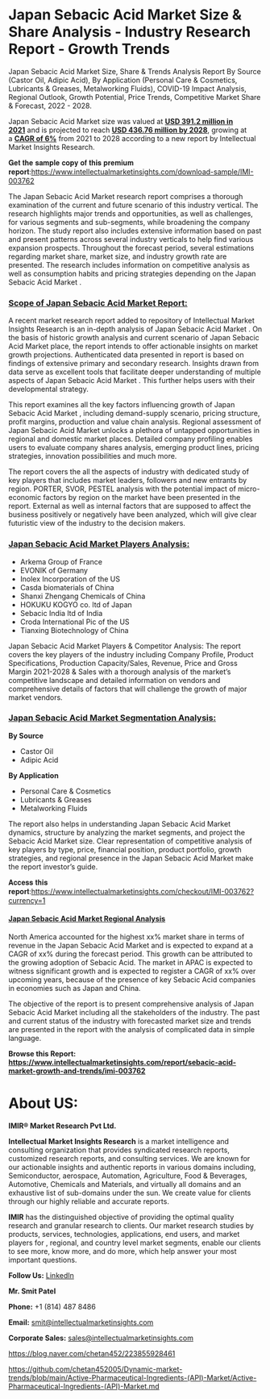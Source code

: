 <h1>Japan Sebacic Acid&nbsp;Market Size &amp; Share Analysis - Industry Research Report - Growth Trends</h1>
<p>Japan Sebacic Acid Market Size, Share &amp; Trends Analysis Report By Source (Castor Oil, Adipic Acid), By Application (Personal Care &amp; Cosmetics, Lubricants &amp; Greases, Metalworking Fluids), COVID-19 Impact Analysis, Regional Outlook, Growth Potential, Price Trends, Competitive Market Share &amp; Forecast, 2022 - 2028.</p>
<p>Japan Sebacic Acid Market size was valued at&nbsp;<strong><u>USD 391.2 million in 2021</u></strong>&nbsp;and is projected to reach&nbsp;<strong><u>USD 436.76 million by 2028</u></strong>, growing at a&nbsp;<strong><u>CAGR of 6%</u></strong>&nbsp;from 2021 to 2028 according to a new report by Intellectual Market Insights Research.</p>
<p>𝐆𝐞𝐭 𝐭𝐡𝐞 𝐬𝐚𝐦𝐩𝐥𝐞 𝐜𝐨𝐩𝐲 𝐨𝐟 𝐭𝐡𝐢𝐬 𝐩𝐫𝐞𝐦𝐢𝐮𝐦 𝐫𝐞𝐩𝐨𝐫𝐭:<a href="https://www.intellectualmarketinsights.com/download-sample/IMI-003762">https://www.intellectualmarketinsights.com/download-sample/IMI-003762</a>&nbsp;</p>
<p>The Japan Sebacic Acid Market research report comprises a thorough examination of the current and future scenario of this industry vertical. The research highlights major trends and opportunities, as well as challenges, for various segments and sub-segments, while broadening the company horizon. The study report also includes extensive information based on past and present patterns across several industry verticals to help find various expansion prospects. Throughout the forecast period, several estimations regarding market share, market size, and industry growth rate are presented. The research includes information on competitive analysis as well as consumption habits and pricing strategies depending on the Japan Sebacic Acid Market .</p>
<h3><strong><u>Scope of Japan Sebacic Acid Market Report:</u></strong></h3>
<p>A recent market research report added to repository of Intellectual Market Insights Research is an in-depth analysis of Japan Sebacic Acid Market . On the basis of historic growth analysis and current scenario of Japan Sebacic Acid Market place, the report intends to offer actionable insights on market growth projections. Authenticated data presented in report is based on findings of extensive primary and secondary research. Insights drawn from data serve as excellent tools that facilitate deeper understanding of multiple aspects of Japan Sebacic Acid Market . This further helps users with their developmental strategy.</p>
<p>This report examines all the key factors influencing growth of Japan Sebacic Acid Market , including demand-supply scenario, pricing structure, profit margins, production and value chain analysis. Regional assessment of Japan Sebacic Acid Market unlocks a plethora of untapped opportunities in regional and domestic market places. Detailed company profiling enables users to evaluate company shares analysis, emerging product lines, pricing strategies, innovation possibilities and much more.</p>
<p>The report covers the all the aspects of industry with dedicated study of key players that includes market leaders, followers and new entrants by region. PORTER, SVOR, PESTEL analysis with the potential impact of micro-economic factors by region on the market have been presented in the report. External as well as internal factors that are supposed to affect the business positively or negatively have been analyzed, which will give clear futuristic view of the industry to the decision makers.</p>
<h3><strong><u>Japan Sebacic Acid Market Players Analysis:</u></strong></h3>
<ul>
<li>Arkema Group of France</li>
<li>EVONIK of Germany</li>
<li>Inolex Incorporation of the US</li>
<li>Casda biomaterials of China</li>
<li>Shanxi Zhengang Chemicals of China</li>
<li>HOKUKU KOGYO co. ltd of Japan</li>
<li>Sebacic India ltd of India</li>
<li>Croda International Pic of the US</li>
<li>Tianxing Biotechnology of China</li>
</ul>
<p>Japan Sebacic Acid Market Players &amp; Competitor Analysis: The report covers the key players of the industry including Company Profile, Product Specifications, Production Capacity/Sales, Revenue, Price and Gross Margin 2021-2028 &amp; Sales with a thorough analysis of the market&rsquo;s competitive landscape and detailed information on vendors and comprehensive details of factors that will challenge the growth of major market vendors.</p>
<h3><strong><u>Japan Sebacic Acid Market Segmentation Analysis:</u></strong></h3>
<p><strong>By Source</strong></p>
<ul>
<li>Castor Oil</li>
<li>Adipic Acid</li>
</ul>
<p><strong>By Application</strong></p>
<ul>
<li>Personal Care &amp; Cosmetics</li>
<li>Lubricants &amp; Greases</li>
<li>Metalworking Fluids</li>
</ul>
<p>The report also helps in understanding Japan Sebacic Acid Market dynamics, structure by analyzing the market segments, and project the Sebacic Acid&nbsp;Market size. Clear representation of competitive analysis of key players by type, price, financial position, product portfolio, growth strategies, and regional presence in the Japan Sebacic Acid Market make the report investor&rsquo;s guide.</p>
<p>𝐀𝐜𝐜𝐞𝐬𝐬 𝐭𝐡𝐢𝐬 𝐫𝐞𝐩𝐨𝐫𝐭:<a href="https://www.intellectualmarketinsights.com/checkout/IMI-003762?currency=1">https://www.intellectualmarketinsights.com/checkout/IMI-003762?currency=1</a>&nbsp;</p>
<h4><strong><u> Japan Sebacic Acid Market Regional Analysis</u></strong></h4>
<p>North America accounted for the highest xx% market share in terms of revenue in the Japan Sebacic Acid Market and is expected to expand at a CAGR of xx% during the forecast period. This growth can be attributed to the growing adoption of Sebacic Acid. The market in APAC is expected to witness significant growth and is expected to register a CAGR of xx% over upcoming years, because of the presence of key Sebacic Acid companies in economies such as Japan and China.</p>
<p>The objective of the report is to present comprehensive analysis of Japan Sebacic Acid Market including all the stakeholders of the industry. The past and current status of the industry with forecasted market size and trends are presented in the report with the analysis of complicated data in simple language.</p>
<p><strong>Browse this Report:&nbsp; <a href="https://www.intellectualmarketinsights.com/report/sebacic-acid-market-growth-and-trends/imi-003762">https://www.intellectualmarketinsights.com/report/sebacic-acid-market-growth-and-trends/imi-003762</a>&nbsp;</strong></p>
<h1>About US:</h1>
<p><strong>IMIR&reg; Market Research Pvt Ltd.</strong></p>
<p><strong>Intellectual Market Insights Research</strong> is a market intelligence and consulting organization that provides syndicated research reports, customized research reports, and consulting services. We are known for our actionable insights and authentic reports in various domains including, Semiconductor, aerospace, Automation, Agriculture, Food &amp; Beverages, Automotive, Chemicals and Materials, and virtually all domains and an exhaustive list of sub-domains under the sun. We create value for clients through our highly reliable and accurate reports.</p>
<p><strong>IMIR</strong> has the distinguished objective of providing the optimal quality research and granular research to clients. Our market research studies by products, services, technologies, applications, end users, and market players for , regional, and country level market segments, enable our clients to see more, know more, and do more, which help answer your most important questions.</p>
<p><strong>Follow Us:</strong> <a href="https://in.linkedin.com/company/imir-market-research">LinkedIn</a></p>
<p><strong>Mr. Smit Patel</strong></p>
<p><strong>Phone:</strong> +1 (814) 487 8486</p>
<p><strong>Email:</strong> <a href="mailto:smit@intellectualmarketinsights.com">smit@intellectualmarketinsights.com</a></p>
<p><strong>Corporate Sales:</strong> <a href="mailto:sales@intellectualmarketinsights.com">sales@intellectualmarketinsights.com</a></p>
<p><a href="https://blog.naver.com/chetan452/223855928461">https://blog.naver.com/chetan452/223855928461</a>&nbsp;</p>
<p><span data-sheets-root="1"><a class="in-cell-link" href="https://github.com/chetan452005/Dynamic-market-trends/blob/main/Active-Pharmaceutical-Ingredients-(API)-Market/Active-Pharmaceutical-Ingredients-(API)-Market.md" target="_blank">https://github.com/chetan452005/Dynamic-market-trends/blob/main/Active-Pharmaceutical-Ingredients-(API)-Market/Active-Pharmaceutical-Ingredients-(API)-Market.md</a>&nbsp;</span></p>
